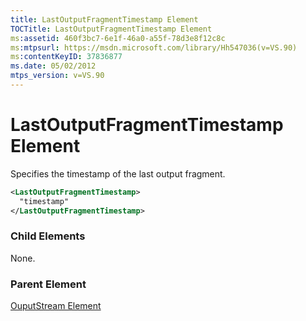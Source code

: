 ```yaml
---
title: LastOutputFragmentTimestamp Element
TOCTitle: LastOutputFragmentTimestamp Element
ms:assetid: 460f3bc7-6e1f-46a0-a55f-78d3e8f12c8c
ms:mtpsurl: https://msdn.microsoft.com/library/Hh547036(v=VS.90)
ms:contentKeyID: 37836877
ms.date: 05/02/2012
mtps_version: v=VS.90
---
```


# LastOutputFragmentTimestamp Element

Specifies the timestamp of the last output fragment.

```xml
<LastOutputFragmentTimestamp>
  "timestamp"
</LastOutputFragmentTimestamp>
```

### Child Elements

None.

### Parent Element

[OuputStream Element](ouputstream-element.md)

